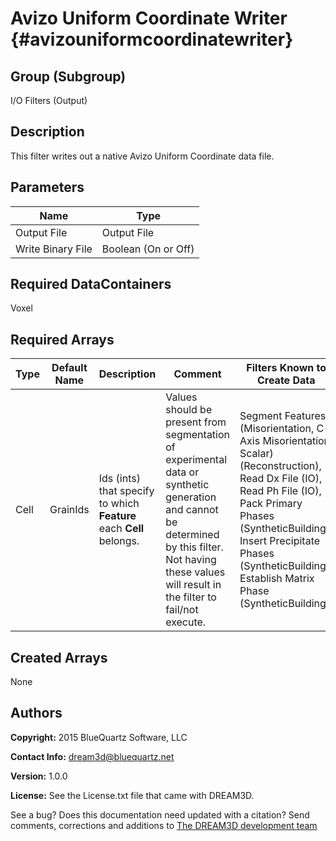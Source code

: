 Avizo Uniform Coordinate Writer {#avizouniformcoordinatewriter}
===========

## Group (Subgroup) ##
I/O Filters (Output)

## Description ##

This filter writes out a native Avizo Uniform Coordinate data file.

## Parameters ##

| Name | Type |
|------|------|
| Output File | Output File |
| Write Binary File | Boolean (On or Off) |

## Required DataContainers ##
Voxel

## Required Arrays ##

| Type | Default Name | Description | Comment | Filters Known to Create Data |
|------|--------------|-------------|---------|-----|
| Cell | GrainIds | Ids (ints) that specify to which **Feature** each **Cell** belongs. | Values should be present from segmentation of experimental data or synthetic generation and cannot be determined by this filter. Not having these values will result in the filter to fail/not execute. | Segment Features (Misorientation, C-Axis Misorientation, Scalar) (Reconstruction), Read Dx File (IO), Read Ph File (IO), Pack Primary Phases (SyntheticBuilding), Insert Precipitate Phases (SyntheticBuilding), Establish Matrix Phase (SyntheticBuilding)

## Created Arrays ##
None


## Authors ##

**Copyright:** 2015 BlueQuartz Software, LLC

**Contact Info:** dream3d@bluequartz.net

**Version:** 1.0.0

**License:**  See the License.txt file that came with DREAM3D.




See a bug? Does this documentation need updated with a citation? Send comments, corrections and additions to [The DREAM3D development team](mailto:dream3d@bluequartz.net?subject=Documentation%20Correction)

